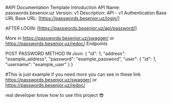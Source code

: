 #API Documentation Template
Introduction
API Name: passwords.besenior.uz
Version: v1
Description: API - v1
Authentication
Base URL
Base URL: [https://passwords.besenior.uz/login/]

AFTER LOGIN: [https://passwords.besenior.uz/api/password/]

More in https://passwords.besenior.uz/swagger/ or https://passwords.besenior.uz/redoc/
Endpoints

POST PASSWORD METHOD IN Json: 
{
    "id": 1,
    "address": "example_address",
    "password": "example_password",
    "user": {
        "id": 1,
        "username": "example_user"
    }
}

#This is just example if you need more you can see in these link https://passwords.besenior.uz/swagger/ or https://passwords.besenior.uz/redoc/

real developer know how to use this project 😎
